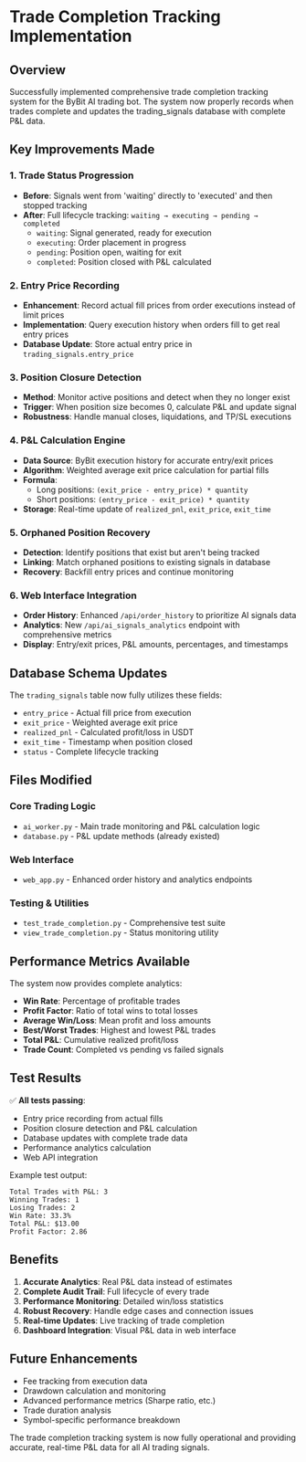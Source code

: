 # Trade Completion Tracking Implementation

## Overview
Successfully implemented comprehensive trade completion tracking system for the ByBit AI trading bot. The system now properly records when trades complete and updates the trading_signals database with complete P&L data.

## Key Improvements Made

### 1. Trade Status Progression
- **Before**: Signals went from 'waiting' directly to 'executed' and then stopped tracking
- **After**: Full lifecycle tracking: `waiting → executing → pending → completed`
  - `waiting`: Signal generated, ready for execution
  - `executing`: Order placement in progress  
  - `pending`: Position open, waiting for exit
  - `completed`: Position closed with P&L calculated

### 2. Entry Price Recording
- **Enhancement**: Record actual fill prices from order executions instead of limit prices
- **Implementation**: Query execution history when orders fill to get real entry prices
- **Database Update**: Store actual entry price in `trading_signals.entry_price`

### 3. Position Closure Detection
- **Method**: Monitor active positions and detect when they no longer exist
- **Trigger**: When position size becomes 0, calculate P&L and update signal
- **Robustness**: Handle manual closes, liquidations, and TP/SL executions

### 4. P&L Calculation Engine
- **Data Source**: ByBit execution history for accurate entry/exit prices
- **Algorithm**: Weighted average exit price calculation for partial fills
- **Formula**: 
  - Long positions: `(exit_price - entry_price) * quantity`
  - Short positions: `(entry_price - exit_price) * quantity`
- **Storage**: Real-time update of `realized_pnl`, `exit_price`, `exit_time`

### 5. Orphaned Position Recovery
- **Detection**: Identify positions that exist but aren't being tracked
- **Linking**: Match orphaned positions to existing signals in database
- **Recovery**: Backfill entry prices and continue monitoring

### 6. Web Interface Integration
- **Order History**: Enhanced `/api/order_history` to prioritize AI signals data
- **Analytics**: New `/api/ai_signals_analytics` endpoint with comprehensive metrics
- **Display**: Entry/exit prices, P&L amounts, percentages, and timestamps

## Database Schema Updates

The `trading_signals` table now fully utilizes these fields:
- `entry_price` - Actual fill price from execution
- `exit_price` - Weighted average exit price  
- `realized_pnl` - Calculated profit/loss in USDT
- `exit_time` - Timestamp when position closed
- `status` - Complete lifecycle tracking

## Files Modified

### Core Trading Logic
- `ai_worker.py` - Main trade monitoring and P&L calculation logic
- `database.py` - P&L update methods (already existed)

### Web Interface  
- `web_app.py` - Enhanced order history and analytics endpoints

### Testing & Utilities
- `test_trade_completion.py` - Comprehensive test suite
- `view_trade_completion.py` - Status monitoring utility

## Performance Metrics Available

The system now provides complete analytics:
- **Win Rate**: Percentage of profitable trades
- **Profit Factor**: Ratio of total wins to total losses
- **Average Win/Loss**: Mean profit and loss amounts
- **Best/Worst Trades**: Highest and lowest P&L trades
- **Total P&L**: Cumulative realized profit/loss
- **Trade Count**: Completed vs pending vs failed signals

## Test Results

✅ **All tests passing**:
- Entry price recording from actual fills
- Position closure detection and P&L calculation  
- Database updates with complete trade data
- Performance analytics calculation
- Web API integration

Example test output:
```
Total Trades with P&L: 3
Winning Trades: 1  
Losing Trades: 2
Win Rate: 33.3%
Total P&L: $13.00
Profit Factor: 2.86
```

## Benefits

1. **Accurate Analytics**: Real P&L data instead of estimates
2. **Complete Audit Trail**: Full lifecycle of every trade
3. **Performance Monitoring**: Detailed win/loss statistics  
4. **Robust Recovery**: Handle edge cases and connection issues
5. **Real-time Updates**: Live tracking of trade completion
6. **Dashboard Integration**: Visual P&L data in web interface

## Future Enhancements

- Fee tracking from execution data
- Drawdown calculation and monitoring
- Advanced performance metrics (Sharpe ratio, etc.)
- Trade duration analysis
- Symbol-specific performance breakdown

The trade completion tracking system is now fully operational and providing accurate, real-time P&L data for all AI trading signals.